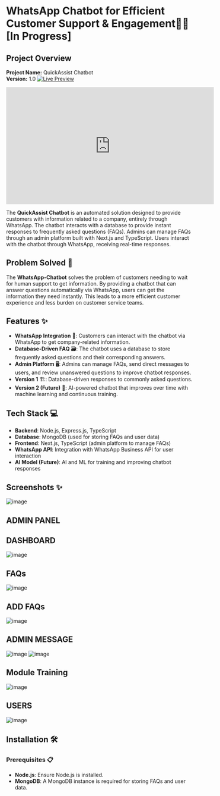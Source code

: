 # WhatsApp Chatbot for Efficient Customer Support & Engagement🤖📱[In Progress]

## Project Overview

**Project Name:** QuickAssist Chatbot  
**Version:** 1.0
[![Live Preview](https://img.youtube.com/vi/ZYrZ032HY6E/0.jpg)](https://youtu.be/ZYrZ032HY6E)
<iframe width="560" height="315" src="https://www.youtube.com/embed/ZYrZ032HY6E" frameborder="0" allowfullscreen></iframe>

The **QuickAssist Chatbot** is an automated solution designed to provide customers with information related to a company, entirely through WhatsApp. The chatbot interacts with a database to provide instant responses to frequently asked questions (FAQs). Admins can manage FAQs through an admin platform built with Next.js and TypeScript. Users interact with the chatbot through WhatsApp, receiving real-time responses.



## Problem Solved 🚀

The **WhatsApp-Chatbot** solves the problem of customers needing to wait for human support to get information. By providing a chatbot that can answer questions automatically via WhatsApp, users can get the information they need instantly. This leads to a more efficient customer experience and less burden on customer service teams.

## Features ✨

- **WhatsApp Integration** 📲: Customers can interact with the chatbot via WhatsApp to get company-related information.
- **Database-Driven FAQ** 🗃️: The chatbot uses a database to store frequently asked questions and their corresponding answers.
- **Admin Platform** 🖥️: Admins can manage FAQs, send direct messages to users, and review unanswered questions to improve chatbot responses.
- **Version 1** 🏗️: Database-driven responses to commonly asked questions.
- **Version 2 (Future)** 🤖: AI-powered chatbot that improves over time with machine learning and continuous training.

## Tech Stack 💻

- **Backend**: Node.js, Express.js, TypeScript
- **Database**: MongoDB (used for storing FAQs and user data)
- **Frontend**: Next.js, TypeScript (admin platform to manage FAQs)
- **WhatsApp API**: Integration with WhatsApp Business API for user interaction
- **AI Model (Future)**: AI and ML for training and improving chatbot responses

## Screenshots ✨
![image](https://github.com/user-attachments/assets/3f63c2d3-dd03-4364-a979-bcfb2048fcbe)


## ADMIN PANEL

## DASHBOARD
![image](https://github.com/user-attachments/assets/d4eab074-41b1-4926-bb41-eb77588258af)

## FAQs
![image](https://github.com/user-attachments/assets/4191aae6-2294-4d4c-a4c4-32c4ea839ecc)

## ADD FAQs
![image](https://github.com/user-attachments/assets/59a6d786-3d0b-41b9-b852-6f6dde6f68c5)

## ADMIN MESSAGE
![image](https://github.com/user-attachments/assets/37d7899e-22b7-4f9f-a082-1facfb4d7924)
![image](https://github.com/user-attachments/assets/8dcaa0d2-b925-412c-9b0d-9c2343d03acf)

## Module Training
![image](https://github.com/user-attachments/assets/35b104ea-986c-4d0d-b38e-13bc284aee7f)

## USERS
![image](https://github.com/user-attachments/assets/ba74d705-7251-4303-a904-ee9bb2eec8a2)



## Installation 🛠️

### Prerequisites 📋

- **Node.js**: Ensure Node.js is installed.
- **MongoDB**: A MongoDB instance is required for storing FAQs and user data.
